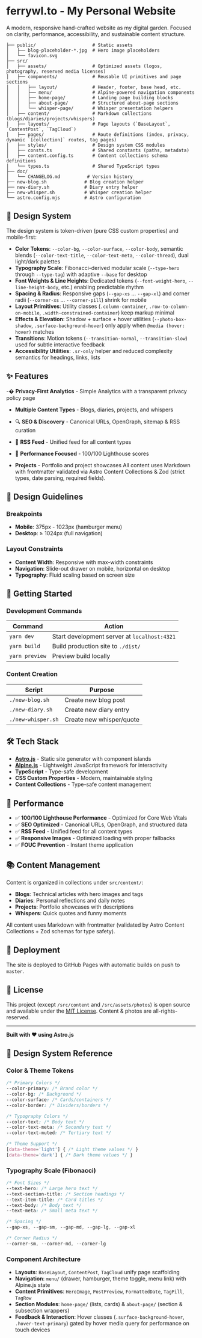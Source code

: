 # ferrywl.to - My Personal Website

A modern, responsive hand-crafted website as my digital garden. Focused on clarity, performance, accessibility, and sustainable content structure.

```
├── public/                     # Static assets
│   ├── blog-placeholder-*.jpg  # Hero image placeholders
│   └── favicon.svg
├── src/
│   ├── assets/                 # Optimized assets (logos, photography, reserved media licenses)
│   ├── components/             # Reusable UI primitives and page sections
│   │   ├── layout/             # Header, footer, base head, etc.
│   │   ├── menu/               # Alpine-powered navigation components
│   │   ├── home-page/          # Landing page building blocks
│   │   ├── about-page/         # Structured about-page sections
│   │   └── whisper-page/       # Whisper presentation helpers
│   ├── content/                # Markdown collections (blogs/diaries/projects/whispers)
│   ├── layouts/                # Page layouts (`BaseLayout`, `ContentPost`, `TagCloud`)
│   ├── pages/                  # Route definitions (index, privacy, dynamic `[collection]` routes, tag pages)
│   ├── styles/                 # Design system CSS modules
│   ├── consts.ts               # Shared constants (paths, metadata)
│   ├── content.config.ts       # Content collections schema definitions
│   └── types.ts                # Shared TypeScript types
├── doc/
│   └── CHANGELOG.md          # Version history
├── new-blog.sh              # Blog creation helper
├── new-diary.sh             # Diary entry helper
├── new-whisper.sh           # Whisper creation helper
└── astro.config.mjs         # Astro configuration
```

## 🎨 Design System

The design system is token-driven (pure CSS custom properties) and mobile-first:

- **Color Tokens**: `--color-bg`, `--color-surface`, `--color-body`, semantic blends (`--color-text-title`, `--color-text-meta`, `--color-thread`), dual light/dark palettes
- **Typography Scale**: Fibonacci-derived modular scale (`--type-hero` through `--type-tag`) with adaptive `--base` for desktop
- **Font Weights & Line Heights**: Dedicated tokens (`--font-weight-hero`, `--line-height-body`, etc.) enabling predictable rhythm
- **Spacing & Radius**: Responsive gaps (`--gap-xs` … `--gap-xl`) and corner radii (`--corner-xs` … `--corner-pill`) shrink for mobile
- **Layout Primitives**: Utility classes (`.column-container`, `.row-to-column-on-mobile`, `.width-constrained-container`) keep markup minimal
- **Effects & Elevation**: Shadow + surface + hover utilities (`--photo-box-shadow`, `.surface-background-hover`) only apply when `@media (hover: hover)` matches
- **Transitions**: Motion tokens (`--transition-normal`, `--transition-slow`) used for subtle interactive feedback
- **Accessibility Utilities**: `.sr-only` helper and reduced complexity semantics for headings, links, lists

## ✨ Features

 -� **Privacy-First Analytics** - Simple Analytics with a transparent privacy policy page
 - **Multiple Content Types** - Blogs, diaries, projects, and whispers
- 🔍 **SEO & Discovery** - Canonical URLs, OpenGraph, sitemap & RSS curation
- 📡 **RSS Feed** - Unified feed for all content types
- 🚀 **Performance Focused** - 100/100 Lighthouse scores

- **Projects** - Portfolio and project showcases
All content uses Markdown with frontmatter validated via Astro Content Collections & Zod (strict types, date parsing, required fields).

## 📐 Design Guidelines

### Breakpoints
- **Mobile**: 375px - 1023px (hamburger menu)
- **Desktop**: ≥ 1024px (full navigation)

### Layout Constraints
- **Content Width**: Responsive with max-width constraints
- **Navigation**: Slide-out drawer on mobile, horizontal on desktop
- **Typography**: Fluid scaling based on screen size 

## 🚀 Getting Started

### Development Commands

| Command | Action |
|---------|--------|
| `yarn dev` | Start development server at `localhost:4321` |
| `yarn build` | Build production site to `./dist/` |
| `yarn preview` | Preview build locally |

### Content Creation

| Script | Purpose |
|--------|---------|
| `./new-blog.sh` | Create new blog post |
| `./new-diary.sh` | Create new diary entry |
| `./new-whisper.sh` | Create new whisper/quote |


## 🛠️ Tech Stack

- **[Astro.js](https://astro.build)** - Static site generator with component islands
- **[Alpine.js](https://alpinejs.dev)** - Lightweight JavaScript framework for interactivity
- **TypeScript** - Type-safe development
- **CSS Custom Properties** - Modern, maintainable styling
- **Content Collections** - Type-safe content management

## 🚀 Performance

- ✅ **100/100 Lighthouse Performance** - Optimized for Core Web Vitals
- ✅ **SEO Optimized** - Canonical URLs, OpenGraph, and structured data
- ✅ **RSS Feed** - Unified feed for all content types
- ✅ **Responsive Images** - Optimized loading with proper fallbacks
- ✅ **FOUC Prevention** - Instant theme application

## 📚 Content Management

Content is organized in collections under `src/content/`:

- **Blogs**: Technical articles with hero images and tags
- **Diaries**: Personal reflections and daily notes  
- **Projects**: Portfolio showcases with descriptions
- **Whispers**: Quick quotes and funny moments

All content uses Markdown with frontmatter (validated by Astro Content Collections + Zod schemas for type safety).

## 🎯 Deployment

The site is deployed to GitHub Pages with automatic builds on push to `master`.

## 📄 License

This project (except `/src/content` and `/src/assets/photos`) is open source and available under the [MIT License](LICENSE). Content & photos are all-rights-reserved.

---

**Built with ❤️ using Astro.js**

## 🎨 Design System Reference

### Color & Theme Tokens
```css
/* Primary Colors */
--color-primary: /* Brand color */
--color-bg: /* Background */
--color-surface: /* Cards/containers */
--color-border: /* Dividers/borders */

/* Typography Colors */
--color-text: /* Body text */
--color-text-meta: /* Secondary text */
--color-text-muted: /* Tertiary text */

/* Theme Support */
[data-theme='light'] { /* Light theme values */ }
[data-theme='dark'] { /* Dark theme values */ }
```

### Typography Scale (Fibonacci)
```css
/* Font Sizes */
--text-hero: /* Large hero text */
--text-section-title: /* Section headings */
--text-item-title: /* Card titles */
--text-body: /* Body text */
--text-meta: /* Small meta text */

/* Spacing */
--gap-xs, --gap-sm, --gap-md, --gap-lg, --gap-xl

/* Corner Radius */
--corner-sm, --corner-md, --corner-lg
```

### Component Architecture
- **Layouts**: `BaseLayout`, `ContentPost`, `TagCloud` unify page scaffolding
- **Navigation**: `menu/` (drawer, hamburger, theme toggle, menu link) with Alpine.js state
- **Content Primitives**: `HeroImage`, `PostPreview`, `FormattedDate`, `TagPill`, `TagRow`
- **Section Modules**: `home-page/` (lists, cards) & `about-page/` (section & subsection wrappers)
- **Feedback & Interaction**: Hover classes (`.surface-background-hover`, `.hover-text-primary`) gated by hover media query for performance on touch devices
